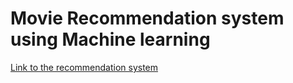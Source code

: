 # Movie Recommendation system using Machine learning


[Link to the recommendation system](http://10.9.94.14:8501/)
